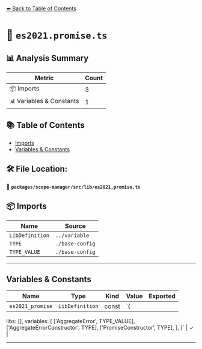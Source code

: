 [⬅️ Back to Table of Contents](../../../../index.md)

# 📄 `es2021.promise.ts`

## 📊 Analysis Summary

| Metric | Count |
|--------|-------|
| 📦 Imports | 3 |
| 📊 Variables & Constants | 1 |

## 📚 Table of Contents

- [Imports](#imports)
- [Variables & Constants](#variables-constants)

## 🛠️ File Location:
📂 **`packages/scope-manager/src/lib/es2021.promise.ts`**

## 📦 Imports

| Name | Source |
|------|--------|
| `LibDefinition` | `../variable` |
| `TYPE` | `./base-config` |
| `TYPE_VALUE` | `./base-config` |


---

## Variables & Constants

| Name | Type | Kind | Value | Exported |
|------|------|------|-------|----------|
| `es2021_promise` | `LibDefinition` | const | `{
  libs: [],
  variables: [
    ['AggregateError', TYPE_VALUE],
    ['AggregateErrorConstructor', TYPE],
    ['PromiseConstructor', TYPE],
  ],
}` | ✓ |


---